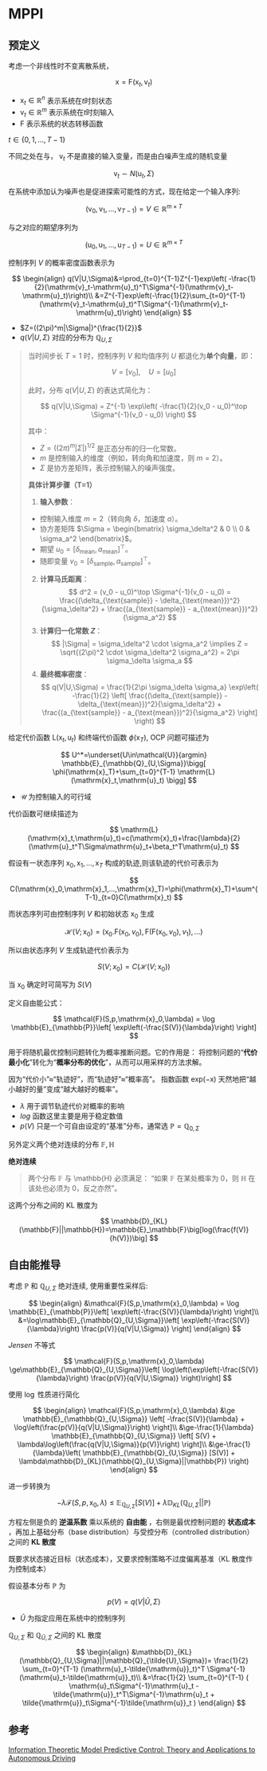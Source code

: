 # MPPI

## 预定义

考虑一个非线性时不变离散系统，

$$
\mathrm{x}=\mathrm{F}(\mathrm{x}_t,\mathrm{v}_t)
$$

- $\mathrm{x}_t\in\mathbb{R}^n$ 表示系统在$t$时刻状态
- $\mathrm{v}_t\in\mathbb{R}^m$ 表示系统在$t$时刻输入
- $\mathrm{F}$ 表示系统的状态转移函数

$t\in\{0,1,...,T-1\}$

不同之处在与， $\mathrm{v}_t$ 不是直接的输入变量，而是由白噪声生成的随机变量

$$
\mathrm{v}_t \sim \mathit{N}(\mathrm{u}_t,\Sigma)
$$

在系统中添加认为噪声也是促进探索可能性的方式，现在给定一个输入序列:

$$
(\mathrm{v}_0,\mathrm{v}_1,...,\mathrm{v}_{T-1} )=V\in \mathbb{R}^{m\times T}
$$

与之对应的期望序列为

$$
(\mathrm{u}_0,\mathrm{u}_1,...,\mathrm{u}_{T-1} )=U\in \mathbb{R}^{m\times T}
$$

控制序列 $V$ 的概率密度函数表示为

$$
\begin{align}
q(V|U,\Sigma)&=\prod_{t=0}^{T-1}Z^{-1}exp\left( -\frac{1}{2}(\mathrm{v}_t-\mathrm{u}_t)^T\Sigma^{-1}(\mathrm{v}_t-\mathrm{u}_t)\right)\\
&=Z^{-T}exp\left(-\frac{1}{2}\sum_{t=0}^{T-1}(\mathrm{v}_t-\mathrm{u}_t)^T\Sigma^{-1}(\mathrm{v}_t-\mathrm{u}_t)\right)
\end{align}
$$

- $Z=((2\pi)^m|\Sigma|)^{\frac{1}{2}}$
- $q(V|U,\Sigma)$ 对应的分布为 $\mathbb{Q}_{U,\Sigma}$

> 当时间步长 $T = 1$ 时，控制序列 $V$ 和均值序列 $U$ 都退化为**单个向量**，即：
>
> $$
> V = [v_0], \quad U = [u_0]
> $$
>
> 此时，分布 $q(V|U,\Sigma)$ 的表达式简化为：
>
> $$
> q(V|U,\Sigma) = Z^{-1} \exp\left( -\frac{1}{2}(v_0 - u_0)^\top \Sigma^{-1}(v_0 - u_0) \right)
> $$
>
> 其中：
>
> - $Z = \left((2\pi)^m |\Sigma|\right)^{1/2}$ 是正态分布的归一化常数。
> - $m$ 是控制输入的维度（例如，转向角和加速度，则 $m = 2$）。
> - $\Sigma$ 是协方差矩阵，表示控制输入的噪声强度。
>
> **具体计算步骤（T=1）**
>
> 1.  **输入参数**：
>
> - 控制输入维度 $m = 2$（转向角 $\delta$，加速度 $a$）。
> - 协方差矩阵 $\Sigma = \begin{bmatrix} \sigma_\delta^2 & 0 \\ 0 & \sigma_a^2 \end{bmatrix}$。
> - 期望 $u_0 = [\delta_{\text{mean}}, a_{\text{mean}}]^\top$。
> - 随即变量 $v_0 = [\delta_{\text{sample}}, a_{\text{sample}}]^\top$。
>
> 2.  **计算马氏距离**：
>     $$
>     d^2 = (v_0 - u_0)^\top \Sigma^{-1}(v_0 - u_0) = \frac{(\delta_{\text{sample}} - \delta_{\text{mean}})^2}{\sigma_\delta^2} + \frac{(a_{\text{sample}} - a_{\text{mean}})^2}{\sigma_a^2}
>     $$
> 3.  **计算归一化常数 $Z$**：
>     $$
>     |\Sigma| = \sigma_\delta^2 \cdot \sigma_a^2 \implies Z = \sqrt{(2\pi)^2 \cdot \sigma_\delta^2 \sigma_a^2} = 2\pi \sigma_\delta \sigma_a
>     $$
> 4.  **最终概率密度**：
>     $$
>     q(V|U,\Sigma) = \frac{1}{2\pi \sigma_\delta \sigma_a} \exp\left( -\frac{1}{2} \left[ \frac{(\delta_{\text{sample}} - \delta_{\text{mean}})^2}{\sigma_\delta^2} + \frac{(a_{\text{sample}} - a_{\text{mean}})^2}{\sigma_a^2} \right] \right)
>     $$

给定代价函数 $\mathrm{L}(\mathrm{x}_t,\mathrm{u}_t)$ 和终端代价函数 $\phi(\mathrm{x}_T)$, OCP 问题可描述为

$$
U^*=\underset{U\in\mathcal{U}}{argmin} \mathbb{E}_{\mathbb{Q}_{U,\Sigma}}\bigg[ \phi(\mathrm{x}_T)+\sum_{t=0}^{T-1} \mathrm{L}(\mathrm{x}_t,\mathrm{u}_t)  \bigg]
$$

- $\mathcal{U}$ 为控制输入的可行域

代价函数可继续描述为

$$
\mathrm{L}(\mathrm{x}_t,\mathrm{u}_t)=c(\mathrm{x}_t)+\frac{\lambda}{2}(\mathrm{u}_t^T\Sigma\mathrm{u}_t+\beta_t^T\mathrm{u}_t)
$$

假设有一状态序列 $\mathrm{x}_0,\mathrm{x}_1,...,\mathrm{x}_T$ 构成的轨迹,则该轨迹的代价可表示为

$$
C(\mathrm{x}_0,\mathrm{x}_1,...,\mathrm{x}_T)=\phi(\mathrm{x}_T)+\sum^{T-1}_{t=0}C(\mathrm{x}_t)
$$

而状态序列可由控制序列 $V$ 和初始状态 $\mathrm{x}_0$ 生成

$$
\mathcal{H}(V;\mathrm{x}_0)=(\mathrm{x}_0.\mathrm{F}(\mathrm{x}_0,v_0),\mathrm{F}(\mathrm{F}(\mathrm{x}_0,v_0),v_1),...)
$$

所以由状态序列 $V$ 生成轨迹代价表示为

$$
S(V;x_0)=C(\mathcal{H}(V;\mathrm{x}_0))
$$

当 $\mathrm{x}_0$ 确定时可简写为 $S(V)$

定义自由能公式：

$$
\mathcal{F}(S,p,\mathrm{x}_0,\lambda) =  \log \mathbb{E}_{\mathbb{P}}\left[ \exp\left(-\frac{S(V)}{\lambda}\right) \right]
$$

用于将随机最优控制问题转化为概率推断问题。它的作用是： 将控制问题的“**代价最小化**”转化为“**概率分布的优化**”，从而可以用采样的方法求解。

因为“代价小”≈“轨迹好”，而“轨迹好”≈“概率高”。
指数函数 exp(−x) 天然地把“越小越好的量”变成“越大越好的概率”。

- $\lambda$ 用于调节轨迹代价对概率的影响
- $log$ 函数这里主要是用于稳定数值
- $p(V)$ 只是一个可自由设定的“基准”分布，通常选 $\mathbb{P}=\mathbb{Q}_{0,\Sigma}$

另外定义两个绝对连续的分布 $\mathbb{F},\mathbb{H}$

**绝对连续**

> 两个分布 $\mathbb{F}$ 与 \mathbb{H} 必须满足：
> “如果 $\mathbb{F}$ 在某处概率为 0，则 $\mathbb{H}$ 在该处也必须为 0，反之亦然”。

这两个分布之间的 KL 散度为

$$
\mathbb{D}_{KL}(\mathbb{F}||\mathbb{H})=\mathbb{E}_\mathbb{F}\big[log(\frac{f(V)}{h(V)})\big]
$$

## 自由能推导

考虑 $\mathbb{P}$ 和 $\mathbb{Q}_{U,\Sigma}$ 绝对连续, 使用重要性采样后:

$$
\begin{align}
&\mathcal{F}(S,p,\mathrm{x}_0,\lambda) =  \log \mathbb{E}_{\mathbb{P}}\left[ \exp\left(-\frac{S(V)}{\lambda}\right) \right]\\
&=\log\mathbb{E}_{\mathbb{Q}_{U,\Sigma}}\left[ \exp\left(-\frac{S(V)}{\lambda}\right) \frac{p(V)}{q(V|U,\Sigma)} \right]
\end{align}
$$

$Jensen$ 不等式

$$
\mathcal{F}(S,p,\mathrm{x}_0,\lambda) \ge\mathbb{E}_{\mathbb{Q}_{U,\Sigma}}\left[ \log\left(\exp\left(-\frac{S(V)}{\lambda}\right) \frac{p(V)}{q(V|U,\Sigma)} \right)\right]
$$

使用 $\log$ 性质进行简化

$$
\begin{align}
\mathcal{F}(S,p,\mathrm{x}_0,\lambda) &\ge
\mathbb{E}_{\mathbb{Q}_{U,\Sigma}}
\left[
-\frac{S(V)}{\lambda}
+
\log\left(\frac{p(V)}{q(V|U,\Sigma)}\right)
\right]\\
&\ge-\frac{1}{\lambda}
\mathbb{E}_{\mathbb{Q}_{U,\Sigma}}
\left[
S(V)
+
\lambda\log\left(\frac{q(V|U,\Sigma)}{p(V)}\right)
\right]\\
&\ge-\frac{1}{\lambda}\left(
\mathbb{E}_{\mathbb{Q}_{U,\Sigma}}
[S(V)]
+
\lambda\mathbb{D}_{KL}(\mathbb{Q}_{U,\Sigma}||\mathbb{P})
\right)
\end{align}
$$

进一步转换为

$$
-\lambda\mathcal{F}(S,p,\mathrm{x}_0,\lambda)
\le
\mathbb{E}_{\mathbb{Q}_{U,\Sigma}}
[S(V)]
+
\lambda\mathbb{D}_{KL}(\mathbb{Q}_{U,\Sigma}||\mathbb{P})
$$

方程左侧是负的 **逆温系数** 乘以系统的 **自由能** ，右侧是最优控制问题的 **状态成本** ，再加上基础分布（base distribution）与受控分布（controlled distribution）之间的 **KL 散度**

既要求状态接近目标（状态成本），又要求控制策略不过度偏离基准（KL 散度作为控制成本）

假设基本分布 $\mathbb{P}$ 为

$$
p(V)=q(V|\tilde{U},\Sigma)
$$

- $\tilde{U}$ 为指定应用在系统中的控制序列

$\mathbb{Q}_{U,\Sigma}$ 和 $\mathbb{Q}_{\tilde{U},\Sigma}$ 之间的 KL 散度

$$
\begin{align}
&\mathbb{D}_{KL}(\mathbb{Q}_{U,\Sigma}||\mathbb{Q}_{\tilde{U},\Sigma})=
\frac{1}{2}
\sum_{t=0}^{T-1}
(\mathrm{u}_t-\tilde{\mathrm{u}}_t)^T
\Sigma^{-1}
(\mathrm{u}_t-\tilde{\mathrm{u}}_t)\\
&=\frac{1}{2}
\sum_{t=0}^{T-1}
(
    \mathrm{u}_t\Sigma^{-1}\mathrm{u}_t
    -
    \tilde{\mathrm{u}}_t^T\Sigma^{-1}\mathrm{u}_t
    +
    \tilde{\mathrm{u}}_t\Sigma^{-1}\tilde{\mathrm{u}}_t
)
\end{align}
$$

## 参考

[Information Theoretic Model Predictive Control: Theory and Applications to Autonomous Driving](https://arxiv.org/pdf/1707.02342)
